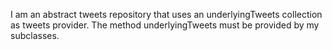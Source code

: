 I am an abstract tweets repository that uses an underlyingTweets collection as tweets provider. The method underlyingTweets  must be provided by my subclasses.